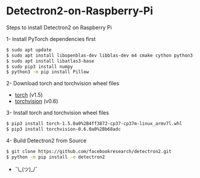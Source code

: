 # Detectron2-on-Raspberry-Pi
Steps to install Detectron2 on Raspberry Pi


  1- Install PyTorch dependencies first
  ```sh
  $ sudo apt update
  $ sudo apt install libopenblas-dev libblas-dev m4 cmake cython python3-dev python3-yaml python3-setuptools python3-wheel python3-pillow python3-numpy
  $ sudo apt install libatlas3-base
  $ sudo pip3 install numpy
  $ python3 -m pip install Pillow
  ```
  
  2- Download torch and torchvision wheel files
  - [torch][df1] (v1.5)
  - [torchvision][df2] (v0.6)
  
  [df1]: <https://github.com/maltequast/pytorch_arm_whl>
  [df2]: <https://github.com/overclock98/pytorch-torchvision-v0.6.0-armv7l.whl_RPi>
  
  3- Install torch and torchvision wheel files
  ```sh
  $ pip3 install torch-1.5.0a0%2B4ff3872-cp37-cp37m-linux_armv7l.whl
  $ pip3 install torchvision-0.6.0a0%2Bb68adc
  ```
  
  4- Build Detectron2 from Source
  ```sh
  $ git clone https://github.com/facebookresearch/detectron2.git
  $ python -m pip install -e detectron2
  ```
  
  - ¯\\\_(ツ)\_/¯
  

